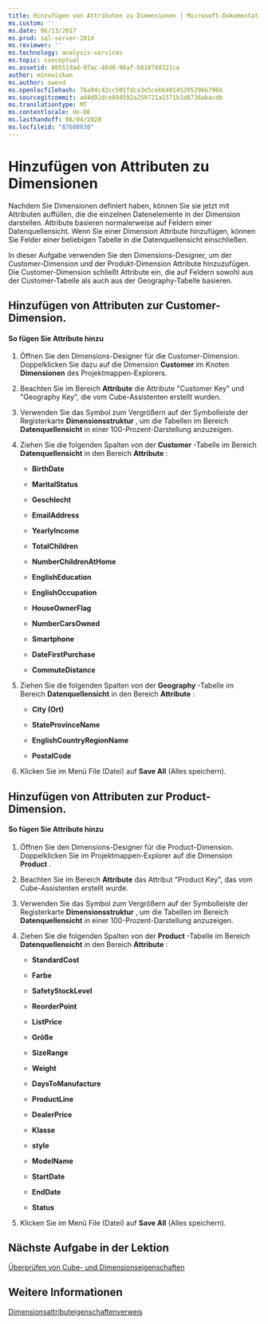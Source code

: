 ```yaml
---
title: Hinzufügen von Attributen zu Dimensionen | Microsoft-Dokumentation
ms.custom: ''
ms.date: 06/13/2017
ms.prod: sql-server-2014
ms.reviewer: ''
ms.technology: analysis-services
ms.topic: conceptual
ms.assetid: 80551dad-97ac-40d0-90af-b810780321ce
author: minewiskan
ms.author: owend
ms.openlocfilehash: 76a04c42cc501fdca3e5ceb6481452052966796b
ms.sourcegitcommit: ad4d92dce894592a259721a1571b1d8736abacdb
ms.translationtype: MT
ms.contentlocale: de-DE
ms.lasthandoff: 08/04/2020
ms.locfileid: "87608030"
---
```

# <a name="adding-attributes-to-dimensions"></a>Hinzufügen von Attributen zu Dimensionen
  Nachdem Sie Dimensionen definiert haben, können Sie sie jetzt mit Attributen auffüllen, die die einzelnen Datenelemente in der Dimension darstellen. Attribute basieren normalerweise auf Feldern einer Datenquellensicht. Wenn Sie einer Dimension Attribute hinzufügen, können Sie Felder einer beliebigen Tabelle in die Datenquellensicht einschließen.  
  
 In dieser Aufgabe verwenden Sie den Dimensions-Designer, um der Customer-Dimension und der Produkt-Dimension Attribute hinzuzufügen. Die Customer-Dimension schließt Attribute ein, die auf Feldern sowohl aus der Customer-Tabelle als auch aus der Geography-Tabelle basieren.  
  
## <a name="adding-attributes-to-the-customer-dimension"></a>Hinzufügen von Attributen zur Customer-Dimension.  
  
#### <a name="to-add-attributes"></a>So fügen Sie Attribute hinzu  
  
1.  Öffnen Sie den Dimensions-Designer für die Customer-Dimension. Doppelklicken Sie dazu auf die Dimension **Customer** im Knoten **Dimensionen** des Projektmappen-Explorers.  
  
2.  Beachten Sie im Bereich **Attribute** die Attribute "Customer Key" und "Geography Key", die vom Cube-Assistenten erstellt wurden.  
  
3.  Verwenden Sie das Symbol zum Vergrößern auf der Symbolleiste der Registerkarte **Dimensionsstruktur** , um die Tabellen im Bereich **Datenquellensicht** in einer 100-Prozent-Darstellung anzuzeigen.  
  
4.  Ziehen Sie die folgenden Spalten von der **Customer** -Tabelle im Bereich **Datenquellensicht** in den Bereich **Attribute** :  
  
    -   **BirthDate**  
  
    -   **MaritalStatus**  
  
    -   **Geschlecht**  
  
    -   **EmailAddress**  
  
    -   **YearlyIncome**  
  
    -   **TotalChildren**  
  
    -   **NumberChildrenAtHome**  
  
    -   **EnglishEducation**  
  
    -   **EnglishOccupation**  
  
    -   **HouseOwnerFlag**  
  
    -   **NumberCarsOwned**  
  
    -   **Smartphone**  
  
    -   **DateFirstPurchase**  
  
    -   **CommuteDistance**  
  
5.  Ziehen Sie die folgenden Spalten von der **Geography** -Tabelle im Bereich **Datenquellensicht** in den Bereich **Attribute** :  
  
    -   **City (Ort)**  
  
    -   **StateProvinceName**  
  
    -   **EnglishCountryRegionName**  
  
    -   **PostalCode**  
  
6.  Klicken Sie im Menü File (Datei) auf **Save All** (Alles speichern).  
  
## <a name="adding-attributes-to-the-product-dimension"></a>Hinzufügen von Attributen zur Product-Dimension.  
  
#### <a name="to-add-attributes"></a>So fügen Sie Attribute hinzu  
  
1.  Öffnen Sie den Dimensions-Designer für die Product-Dimension. Doppelklicken Sie im Projektmappen-Explorer auf die Dimension **Product** .  
  
2.  Beachten Sie im Bereich **Attribute** das Attribut "Product Key", das vom Cube-Assistenten erstellt wurde.  
  
3.  Verwenden Sie das Symbol zum Vergrößern auf der Symbolleiste der Registerkarte **Dimensionsstruktur** , um die Tabellen im Bereich **Datenquellensicht** in einer 100-Prozent-Darstellung anzuzeigen.  
  
4.  Ziehen Sie die folgenden Spalten von der **Product** -Tabelle im Bereich **Datenquellensicht** in den Bereich **Attribute** :  
  
    -   **StandardCost**  
  
    -   **Farbe**  
  
    -   **SafetyStockLevel**  
  
    -   **ReorderPoint**  
  
    -   **ListPrice**  
  
    -   **Größe**  
  
    -   **SizeRange**  
  
    -   **Weight**  
  
    -   **DaysToManufacture**  
  
    -   **ProductLine**  
  
    -   **DealerPrice**  
  
    -   **Klasse**  
  
    -   **style**  
  
    -   **ModelName**  
  
    -   **StartDate**  
  
    -   **EndDate**  
  
    -   **Status**  
  
5.  Klicken Sie im Menü File (Datei) auf **Save All** (Alles speichern).  
  
## <a name="next-task-in-lesson"></a>Nächste Aufgabe in der Lektion  
 [Überprüfen von Cube- und Dimensionseigenschaften](lesson-2-4-reviewing-cube-and-dimension-properties.md)  
  
## <a name="see-also"></a>Weitere Informationen  
 [Dimensionsattributeigenschaftenverweis](multidimensional-models/dimension-attribute-properties-reference.md)  
  
  

